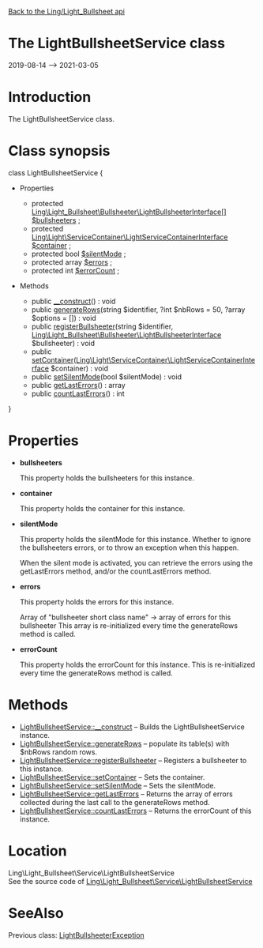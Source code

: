 [Back to the Ling/Light_Bullsheet api](https://github.com/lingtalfi/Light_Bullsheet/blob/master/doc/api/Ling/Light_Bullsheet.md)



The LightBullsheetService class
================
2019-08-14 --> 2021-03-05






Introduction
============

The LightBullsheetService class.



Class synopsis
==============


class <span class="pl-k">LightBullsheetService</span>  {

- Properties
    - protected [Ling\Light_Bullsheet\Bullsheeter\LightBullsheeterInterface[]](https://github.com/lingtalfi/Light_Bullsheet/blob/master/doc/api/Ling/Light_Bullsheet/Bullsheeter/LightBullsheeterInterface.md) [$bullsheeters](#property-bullsheeters) ;
    - protected [Ling\Light\ServiceContainer\LightServiceContainerInterface](https://github.com/lingtalfi/Light/blob/master/doc/api/Ling/Light/ServiceContainer/LightServiceContainerInterface.md) [$container](#property-container) ;
    - protected bool [$silentMode](#property-silentMode) ;
    - protected array [$errors](#property-errors) ;
    - protected int [$errorCount](#property-errorCount) ;

- Methods
    - public [__construct](https://github.com/lingtalfi/Light_Bullsheet/blob/master/doc/api/Ling/Light_Bullsheet/Service/LightBullsheetService/__construct.md)() : void
    - public [generateRows](https://github.com/lingtalfi/Light_Bullsheet/blob/master/doc/api/Ling/Light_Bullsheet/Service/LightBullsheetService/generateRows.md)(string $identifier, ?int $nbRows = 50, ?array $options = []) : void
    - public [registerBullsheeter](https://github.com/lingtalfi/Light_Bullsheet/blob/master/doc/api/Ling/Light_Bullsheet/Service/LightBullsheetService/registerBullsheeter.md)(string $identifier, [Ling\Light_Bullsheet\Bullsheeter\LightBullsheeterInterface](https://github.com/lingtalfi/Light_Bullsheet/blob/master/doc/api/Ling/Light_Bullsheet/Bullsheeter/LightBullsheeterInterface.md) $bullsheeter) : void
    - public [setContainer](https://github.com/lingtalfi/Light_Bullsheet/blob/master/doc/api/Ling/Light_Bullsheet/Service/LightBullsheetService/setContainer.md)([Ling\Light\ServiceContainer\LightServiceContainerInterface](https://github.com/lingtalfi/Light/blob/master/doc/api/Ling/Light/ServiceContainer/LightServiceContainerInterface.md) $container) : void
    - public [setSilentMode](https://github.com/lingtalfi/Light_Bullsheet/blob/master/doc/api/Ling/Light_Bullsheet/Service/LightBullsheetService/setSilentMode.md)(bool $silentMode) : void
    - public [getLastErrors](https://github.com/lingtalfi/Light_Bullsheet/blob/master/doc/api/Ling/Light_Bullsheet/Service/LightBullsheetService/getLastErrors.md)() : array
    - public [countLastErrors](https://github.com/lingtalfi/Light_Bullsheet/blob/master/doc/api/Ling/Light_Bullsheet/Service/LightBullsheetService/countLastErrors.md)() : int

}




Properties
=============

- <span id="property-bullsheeters"><b>bullsheeters</b></span>

    This property holds the bullsheeters for this instance.
    
    

- <span id="property-container"><b>container</b></span>

    This property holds the container for this instance.
    
    

- <span id="property-silentMode"><b>silentMode</b></span>

    This property holds the silentMode for this instance.
    Whether to ignore the bullsheeters errors, or to throw an exception when this happen.
    
    When the silent mode is activated, you can retrieve the errors using the getLastErrors method,
    and/or the countLastErrors method.
    
    

- <span id="property-errors"><b>errors</b></span>

    This property holds the errors for this instance.
    
    Array of "bullsheeter short class name" -> array of errors for this bullsheeter
    This array is re-initialized every time the generateRows method is called.
    
    

- <span id="property-errorCount"><b>errorCount</b></span>

    This property holds the errorCount for this instance.
    This is re-initialized every time the generateRows method is called.
    
    



Methods
==============

- [LightBullsheetService::__construct](https://github.com/lingtalfi/Light_Bullsheet/blob/master/doc/api/Ling/Light_Bullsheet/Service/LightBullsheetService/__construct.md) &ndash; Builds the LightBullsheetService instance.
- [LightBullsheetService::generateRows](https://github.com/lingtalfi/Light_Bullsheet/blob/master/doc/api/Ling/Light_Bullsheet/Service/LightBullsheetService/generateRows.md) &ndash; populate its table(s) with $nbRows random rows.
- [LightBullsheetService::registerBullsheeter](https://github.com/lingtalfi/Light_Bullsheet/blob/master/doc/api/Ling/Light_Bullsheet/Service/LightBullsheetService/registerBullsheeter.md) &ndash; Registers a bullsheeter to this instance.
- [LightBullsheetService::setContainer](https://github.com/lingtalfi/Light_Bullsheet/blob/master/doc/api/Ling/Light_Bullsheet/Service/LightBullsheetService/setContainer.md) &ndash; Sets the container.
- [LightBullsheetService::setSilentMode](https://github.com/lingtalfi/Light_Bullsheet/blob/master/doc/api/Ling/Light_Bullsheet/Service/LightBullsheetService/setSilentMode.md) &ndash; Sets the silentMode.
- [LightBullsheetService::getLastErrors](https://github.com/lingtalfi/Light_Bullsheet/blob/master/doc/api/Ling/Light_Bullsheet/Service/LightBullsheetService/getLastErrors.md) &ndash; Returns the array of errors collected during the last call to the generateRows method.
- [LightBullsheetService::countLastErrors](https://github.com/lingtalfi/Light_Bullsheet/blob/master/doc/api/Ling/Light_Bullsheet/Service/LightBullsheetService/countLastErrors.md) &ndash; Returns the errorCount of this instance.





Location
=============
Ling\Light_Bullsheet\Service\LightBullsheetService<br>
See the source code of [Ling\Light_Bullsheet\Service\LightBullsheetService](https://github.com/lingtalfi/Light_Bullsheet/blob/master/Service/LightBullsheetService.php)



SeeAlso
==============
Previous class: [LightBullsheeterException](https://github.com/lingtalfi/Light_Bullsheet/blob/master/doc/api/Ling/Light_Bullsheet/Exception/LightBullsheeterException.md)<br>
